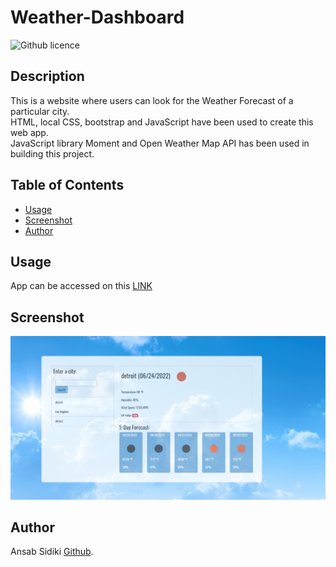 # Weather-Dashboard
![Github licence](http://img.shields.io/badge/license-MIT-blue.svg)

## Description 
This is a website where users can look for the Weather Forecast of a particular city.<br>
HTML, local CSS, bootstrap and JavaScript have been used to create this web app.<br>
JavaScript library Moment and Open Weather Map API has been used in building this project.

## Table of Contents
* [Usage](#usage)
* [Screenshot](#screenshot)
* [Author](#author)


## Usage 
App can be accessed on this [LINK](https://asidiki.github.io/Weather-Dashboard/)<br>

## Screenshot
![Screenshot](./assets/images/screenshot.jpg)


## Author
Ansab Sidiki [Github](https://github.com/asidiki).